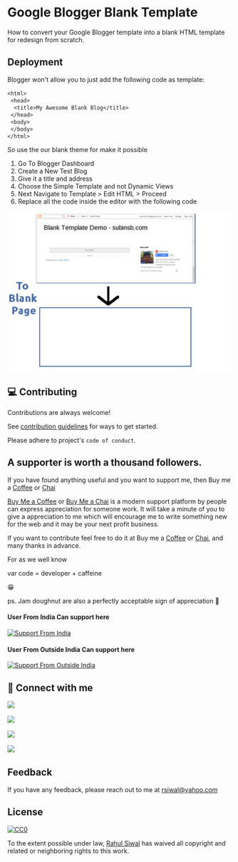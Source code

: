 
# Google Blogger Blank Template

How to convert your Google Blogger template into a blank HTML template for redesign from scratch.
## Deployment

Blogger won't allow you to just add the following code as template:

```
<html>
 <head>
  <title>My Awesome Blank Blog</title>
 </head>
 <body>
 </body>
</html>
```

So use the our blank theme for make it possible

1. Go To Blogger Dashboard
2. Create a New Test Blog
3. Give it a title and address
4. Choose the Simple Template and not Dynamic Views
5. Next Navigate to Template > Edit HTML > Proceed
6. Replace all the code inside the editor with the following code

[![](screenshot.png)](https://github.com/crsiwal/Google-Blogger-Blank-Template)


## 💻 Contributing

Contributions are always welcome!

See [contribution guidelines](contributing.md) for ways to get started.

Please adhere to project's `code of conduct`.
## A supporter is worth a thousand followers.

If you have found anything useful and you want to support me, then Buy me a [Coffee](https://www.buymeacoffee.com/rsiwal) or [Chai](https://getmechai.vercel.app/link.html?vpa=rsiwal@upi&nm=Rahul+Siwal&amt=500)

[Buy Me a Coffee](https://www.buymeacoffee.com/rsiwal) or [Buy Me a Chai](https://getmechai.vercel.app/link.html?vpa=rsiwal@upi&nm=Rahul+Siwal&amt=500) is a modern support platform by people can express appreciation for someone work. It will take a minute of you to give a appreciation to me which will encourage me to write something new for the web and it may be your next profit business.

If you want to contribute feel free to do it at Buy me a [Coffee](https://www.buymeacoffee.com/rsiwal) or [Chai](https://getmechai.vercel.app/link.html?vpa=rsiwal@upi&nm=Rahul+Siwal&amt=500), and many thanks in advance.

For as we well know

var code = developer + caffeine

😁

ps. Jam doughnut are also a perfectly acceptable sign of appreciation 🍩

#### User From India Can support here
[![Support From India](https://i.ibb.co/Xkdj83y/image-2.png)](https://getmechai.vercel.app/link.html?vpa=rsiwal@upi&nm=Rahul+Siwal&amt=500)

#### User From Outside India Can support here
[![Support From Outside India](https://img.buymeacoffee.com/button-api/?text=Buy%20a%20coffee%20for%20me&emoji=&slug=rsiwal&button_colour=FF5F5F&font_colour=ffffff&font_family=Cookie&outline_colour=000000&coffee_colour=FFDD00)](https://www.buymeacoffee.com/rsiwal)

## 🤝 Connect with me

[![](https://img.shields.io/badge/Profile-Twitter-1DA1F2?style=flat&logo=twitter&color=336791&logoColor=white)](https://www.twitter.com/rahulsiwal)

[![](https://img.shields.io/badge/Profile-Linkedin-0A66C2?style=flat&logo=linkedin&logoColor=white)](https://www.linkedin.com/in/rsiwal)

[![](https://img.shields.io/badge/Profile-Facebook-3b5998?style=flat&logo=facebook&logoColor=white)](https://www.facebook.com/rsiwal)

[![](https://img.shields.io/badge/Profile-Instagram-3f729b?style=flat&logo=instagram&logoColor=white)](https://www.instagram.com/rahulsiwal)

## Feedback

If you have any feedback, please reach out to me at rsiwal@yahoo.com


## License 

[![CC0](https://licensebuttons.net/p/zero/1.0/88x31.png)](https://creativecommons.org/publicdomain/zero/1.0/)

To the extent possible under law, [Rahul Siwal](https://github.com/crsiwal) has waived all copyright and related or neighboring rights to this work.